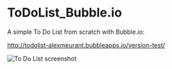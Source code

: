 # ToDoList_Bubble.io
A simple To Do List from scratch with Bubble.io:

http://todolist-alexmeurant.bubbleapps.io/version-test/

![To Do List screenshot](https://user-images.githubusercontent.com/18213190/229721253-3b3814c7-a421-4e0f-880f-a77e09366281.jpg)
